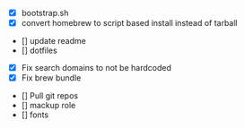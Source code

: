 - [x] bootstrap.sh
- [x] convert homebrew to script based install instead of tarball
- [] update readme
- [] dotfiles
- [x] Fix search domains to not be hardcoded
- [x] Fix brew bundle
- [] Pull git repos
- [] mackup role
- [] fonts
